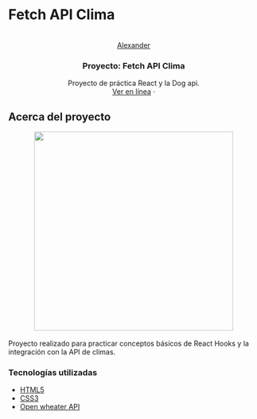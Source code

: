 # Fetch API Clima
<br />
<div align="center" id="top">
  <a href="https://alexander-portfolio.netlify.app/">
    Alexander
  </a>

  <h3 align="center">Proyecto: Fetch API Clima</h3>

  <p align="center">
    Proyecto de práctica React y la Dog api.
    <br />
    <a href="https://fetchapiclimaaproyecto.netlify.app/" target="_blank">Ver en línea</a>
    ·
  </p>
</div>

<!-- ABOUT THE PROJECT -->
## Acerca del proyecto

<div align="center">
    <img src="https://i.postimg.cc/3wLRFzVW/image.png" width="400px"</img> 
</div>

<br/>
Proyecto realizado para practicar conceptos básicos de React Hooks y la integración con la API de climas. 


### Tecnologías utilizadas

* [HTML5](https://developer.mozilla.org/es/docs/Web/HTML)
* [CSS3](https://developer.mozilla.org/es/docs/Web/CSS)
* [Open wheater API](https://openweathermap.org/api)


